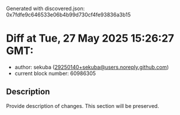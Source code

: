 Generated with discovered.json: 0x7fdfe9c646533e06b4b99d730cf4fe93836a3b15

# Diff at Tue, 27 May 2025 15:26:27 GMT:

- author: sekuba (<29250140+sekuba@users.noreply.github.com>)
- current block number: 60986305

## Description

Provide description of changes. This section will be preserved.
